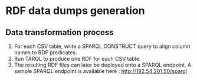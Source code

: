 # RDF data dumps generation

## Data transformation process

  1. For each CSV table, write a SPARQL CONSTRUCT query to align column names to RDF predicates.  
  2. Run TARQL to produce one RDF for each CSV table. 
  3. The resulting RDF files can later be deployed onto a SPARQL endpoint. A sample SPARQL endpoint is available here : http://192.54.201.50/sparql
